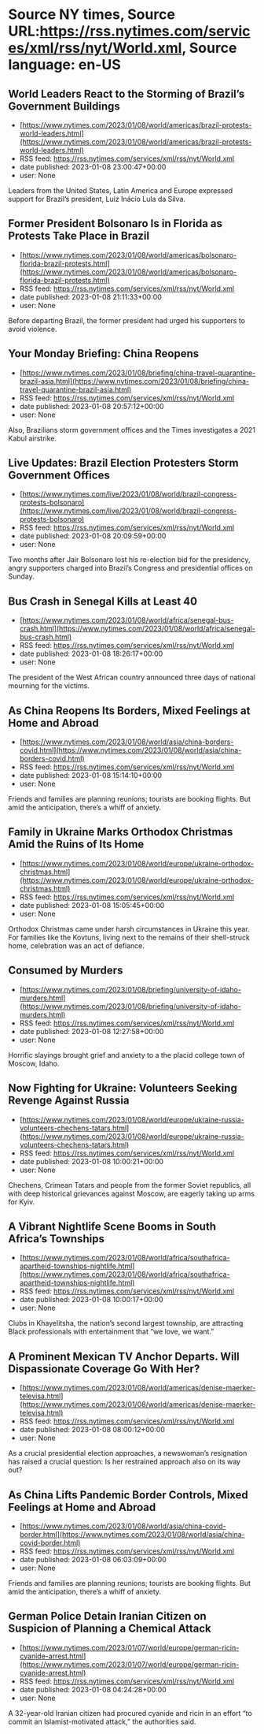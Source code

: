 # Source NY times, Source URL:https://rss.nytimes.com/services/xml/rss/nyt/World.xml, Source language: en-US

## World Leaders React to the Storming of Brazil’s Government Buildings
 - [https://www.nytimes.com/2023/01/08/world/americas/brazil-protests-world-leaders.html](https://www.nytimes.com/2023/01/08/world/americas/brazil-protests-world-leaders.html)
 - RSS feed: https://rss.nytimes.com/services/xml/rss/nyt/World.xml
 - date published: 2023-01-08 23:00:47+00:00
 - user: None

Leaders from the United States, Latin America and Europe expressed support for Brazil’s president, Luiz Inácio Lula da Silva.

## Former President Bolsonaro Is in Florida as Protests Take Place in Brazil
 - [https://www.nytimes.com/2023/01/08/world/americas/bolsonaro-florida-brazil-protests.html](https://www.nytimes.com/2023/01/08/world/americas/bolsonaro-florida-brazil-protests.html)
 - RSS feed: https://rss.nytimes.com/services/xml/rss/nyt/World.xml
 - date published: 2023-01-08 21:11:33+00:00
 - user: None

Before departing Brazil, the former president had urged his supporters to avoid violence.

## Your Monday Briefing: China Reopens
 - [https://www.nytimes.com/2023/01/08/briefing/china-travel-quarantine-brazil-asia.html](https://www.nytimes.com/2023/01/08/briefing/china-travel-quarantine-brazil-asia.html)
 - RSS feed: https://rss.nytimes.com/services/xml/rss/nyt/World.xml
 - date published: 2023-01-08 20:57:12+00:00
 - user: None

Also, Brazilians storm government offices and the Times investigates a 2021 Kabul airstrike.

## Live Updates: Brazil Election Protesters Storm Government Offices
 - [https://www.nytimes.com/live/2023/01/08/world/brazil-congress-protests-bolsonaro](https://www.nytimes.com/live/2023/01/08/world/brazil-congress-protests-bolsonaro)
 - RSS feed: https://rss.nytimes.com/services/xml/rss/nyt/World.xml
 - date published: 2023-01-08 20:09:59+00:00
 - user: None

Two months after Jair Bolsonaro lost his re-election bid for the presidency, angry supporters charged into Brazil’s Congress and presidential offices on Sunday.

## Bus Crash in Senegal Kills at Least 40
 - [https://www.nytimes.com/2023/01/08/world/africa/senegal-bus-crash.html](https://www.nytimes.com/2023/01/08/world/africa/senegal-bus-crash.html)
 - RSS feed: https://rss.nytimes.com/services/xml/rss/nyt/World.xml
 - date published: 2023-01-08 18:26:17+00:00
 - user: None

The president of the West African country announced three days of national mourning for the victims.

## As China Reopens Its Borders, Mixed Feelings at Home and Abroad
 - [https://www.nytimes.com/2023/01/08/world/asia/china-borders-covid.html](https://www.nytimes.com/2023/01/08/world/asia/china-borders-covid.html)
 - RSS feed: https://rss.nytimes.com/services/xml/rss/nyt/World.xml
 - date published: 2023-01-08 15:14:10+00:00
 - user: None

Friends and families are planning reunions; tourists are booking flights. But amid the anticipation, there’s a whiff of anxiety.

## Family in Ukraine Marks Orthodox Christmas Amid the Ruins of Its Home
 - [https://www.nytimes.com/2023/01/08/world/europe/ukraine-orthodox-christmas.html](https://www.nytimes.com/2023/01/08/world/europe/ukraine-orthodox-christmas.html)
 - RSS feed: https://rss.nytimes.com/services/xml/rss/nyt/World.xml
 - date published: 2023-01-08 15:05:45+00:00
 - user: None

Orthodox Christmas came under harsh circumstances in Ukraine this year. For families like the Kovtuns, living next to the remains of their shell-struck home, celebration was an act of defiance.

## Consumed by Murders
 - [https://www.nytimes.com/2023/01/08/briefing/university-of-idaho-murders.html](https://www.nytimes.com/2023/01/08/briefing/university-of-idaho-murders.html)
 - RSS feed: https://rss.nytimes.com/services/xml/rss/nyt/World.xml
 - date published: 2023-01-08 12:27:58+00:00
 - user: None

Horrific slayings brought grief and anxiety to a the placid college town of Moscow, Idaho.

## Now Fighting for Ukraine: Volunteers Seeking Revenge Against Russia
 - [https://www.nytimes.com/2023/01/08/world/europe/ukraine-russia-volunteers-chechens-tatars.html](https://www.nytimes.com/2023/01/08/world/europe/ukraine-russia-volunteers-chechens-tatars.html)
 - RSS feed: https://rss.nytimes.com/services/xml/rss/nyt/World.xml
 - date published: 2023-01-08 10:00:21+00:00
 - user: None

Chechens, Crimean Tatars and people from the former Soviet republics, all with deep historical grievances against Moscow, are eagerly taking up arms for Kyiv.

## A Vibrant Nightlife Scene Booms in South Africa’s Townships
 - [https://www.nytimes.com/2023/01/08/world/africa/southafrica-apartheid-townships-nightlife.html](https://www.nytimes.com/2023/01/08/world/africa/southafrica-apartheid-townships-nightlife.html)
 - RSS feed: https://rss.nytimes.com/services/xml/rss/nyt/World.xml
 - date published: 2023-01-08 10:00:17+00:00
 - user: None

Clubs in Khayelitsha, the nation’s second largest township, are attracting Black professionals with entertainment that “we love, we want.”

## A Prominent Mexican TV Anchor Departs. Will Dispassionate Coverage Go With Her?
 - [https://www.nytimes.com/2023/01/08/world/americas/denise-maerker-televisa.html](https://www.nytimes.com/2023/01/08/world/americas/denise-maerker-televisa.html)
 - RSS feed: https://rss.nytimes.com/services/xml/rss/nyt/World.xml
 - date published: 2023-01-08 08:00:12+00:00
 - user: None

As a crucial presidential election approaches, a newswoman’s resignation has raised a crucial question: Is her restrained approach also on its way out?

## As China Lifts Pandemic Border Controls, Mixed Feelings at Home and Abroad
 - [https://www.nytimes.com/2023/01/08/world/asia/china-covid-border.html](https://www.nytimes.com/2023/01/08/world/asia/china-covid-border.html)
 - RSS feed: https://rss.nytimes.com/services/xml/rss/nyt/World.xml
 - date published: 2023-01-08 06:03:09+00:00
 - user: None

Friends and families are planning reunions; tourists are booking flights. But amid the anticipation, there’s a whiff of anxiety.

## German Police Detain Iranian Citizen on Suspicion of Planning a Chemical Attack
 - [https://www.nytimes.com/2023/01/07/world/europe/german-ricin-cyanide-arrest.html](https://www.nytimes.com/2023/01/07/world/europe/german-ricin-cyanide-arrest.html)
 - RSS feed: https://rss.nytimes.com/services/xml/rss/nyt/World.xml
 - date published: 2023-01-08 04:24:28+00:00
 - user: None

A 32-year-old Iranian citizen had procured cyanide and ricin in an effort “to commit an Islamist-motivated attack,” the authorities said.
